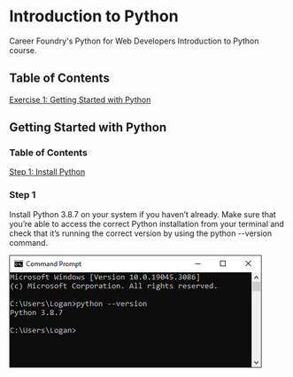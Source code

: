 # Introduction to Python
Career Foundry's Python for Web Developers Introduction to Python course.

## Table of Contents
[Exercise 1: Getting Started with Python](#getting-started-with-python)

## Getting Started with Python
### Table of Contents
[Step 1: Install Python](#step-1)
### Step 1
Install Python 3.8.7 on your system if you haven’t already. Make sure that you’re able to access the correct Python installation from your terminal and check that it’s running the correct version by using the python --version command.

![Step 1](./Exercise_1.1/Step1.PNG)

